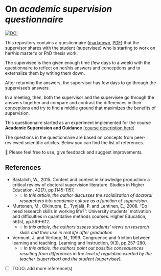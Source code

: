 # On *academic supervision questionnaire*

[![DOI](https://zenodo.org/badge/269099157.svg)](https://zenodo.org/badge/latestdoi/269099157)

This repository contains a questionnaire ([markdown](academic_supervision_questionnaire.md), [PDF](academic_supervision_questionnaire.pdf)) that the supervisor shares with the student (supervisee) who is starting to work on her/his master’s or PhD thesis work.

The supervisee is then given enough time (few days to a week) with the questionnaire to reflect on her/his answers and conceptions and to externalize them by writing them down.  

After returning the answers, the supervisor has few days to go through the supervisee’s answers.  

In a meeting, then, both the supervisor and the supervisee go through the answers together and compare and contrast the differences in their conceptions and try to find a middle ground that maximizes the benefits of supervision.  

This questionnaire started as an experiment implemented for the course **Academic Supervision and Guidance** [[course description here]](https://www.tuni.fi/studentsguide/curriculum/course-units/uta-ykoodi-45708?year=2019).  

The questions in the questionnaire are based on concepts from peer-reviewed scientific articles. Below you can find the list of references.  

:gem: Please feel free to use, give feedback and suggest improvements.  

## References

* Bastalich, W., 2015. Content and context in knowledge production: a critical review of doctoral supervision literature. Studies in Higher Education, 42(7), pp.1145-1157.
  * :bulb: _In this article, the author discusses the socialization of doctoral researchers into academic culture as a function of supervision._
* Murtonen, M., Olkinuora, E., Tynjälä, P. and Lehtinen, E., 2008. “Do I need research skills in working life?”: University students’ motivation and difficulties in quantitative methods courses. Higher Education, 56(5), pp.599-612.
  * :bulb: _In this article, the authors assess students' views on research skills and their use in real life after graduation_
* Vermunt, J. and Verloop, N., 1999. Congruence and friction between learning and teaching. Learning and Instruction, 9(3), pp.257-280.
  * :bulb: _In this article, the authors point out possible consequences resulting from differences in the level of regulation exerted by the teacher (supervisor) and the student (supervisee)._

- [ ] TODO: add more reference(s)
